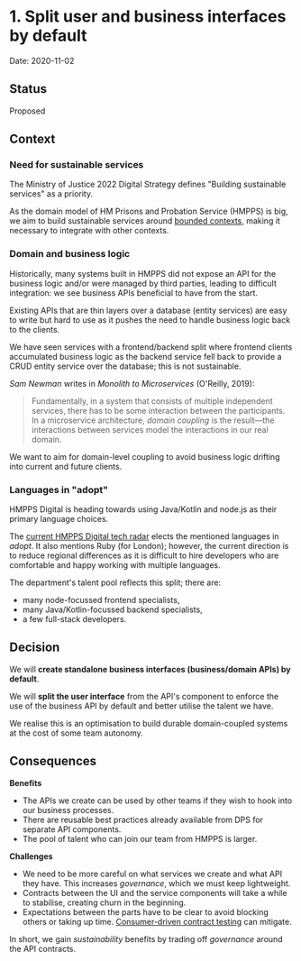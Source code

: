 # 1. Split user and business interfaces by default

Date: 2020-11-02

## Status

Proposed

## Context

### Need for sustainable services

The Ministry of Justice 2022 Digital Strategy defines "Building sustainable services" as a priority.

As the domain model of HM Prisons and Probation Service (HMPPS) is big, we aim to build sustainable services
around [bounded contexts][bounded-context], making it necessary to integrate with other contexts.

### Domain and business logic

Historically, many systems built in HMPPS did not expose an API for the business logic and/or were managed by third
parties, leading to difficult integration: we see business APIs beneficial to have from the start.

Existing APIs that are thin layers over a database (entity services) are easy to write but hard to use as it pushes
the need to handle business logic back to the clients.

We have seen services with a frontend/backend split where frontend clients accumulated business logic as the
backend service fell back to provide a CRUD entity service over the database; this is not sustainable.

_Sam Newman_ writes in _Monolith to Microservices_ (O'Reilly, 2019):

> Fundamentally, in a system that consists of multiple independent services, there has to be some interaction between
> the participants. In a microservice architecture, _domain coupling_ is the result—the interactions between services
> model the interactions in our real domain.

We want to aim for domain-level coupling to avoid business logic drifting into current and future clients.

### Languages in "adopt"

HMPPS Digital is heading towards using Java/Kotlin and node.js as their primary language choices.

The [current HMPPS Digital tech radar][radar] elects the mentioned languages in _adopt_. It also mentions Ruby (for London);
however, the current direction is to reduce regional differences as it is difficult to hire developers who are comfortable
and happy working with multiple languages.

The department's talent pool reflects this split; there are:

- many node-focussed frontend specialists,
- many Java/Kotlin-focussed backend specialists,
- a few full-stack developers.

## Decision

We will **create standalone business interfaces (business/domain APIs) by default**.

We will **split the user interface** from the API's component to enforce the use of the business API by default
and better utilise the talent we have.

We realise this is an optimisation to build durable domain-coupled systems at the cost of some team autonomy.

## Consequences

**Benefits**

- The APIs we create can be used by other teams if they wish to hook into our business processes.
- There are reusable best practices already available from DPS for separate API components.
- The pool of talent who can join our team from HMPPS is larger.

**Challenges**

- We need to be more careful on what services we create and what API they have. This increases _governance_,
  which we must keep lightweight.
- Contracts between the UI and the service components will take a while to stabilise, creating churn in the beginning.
- Expectations between the parts have to be clear to avoid blocking others or taking up time. [Consumer-driven contract testing][cdct] can mitigate.

In short, we gain _sustainability_ benefits by trading off _governance_ around the API contracts.

[radar]: https://ministryofjustice.github.io/hmpps-digital-tech-radar/docs/index.html
[cdct]: https://www.thoughtworks.com/radar/techniques/consumer-driven-contract-testing
[bounded-context]: https://martinfowler.com/bliki/BoundedContext.html
